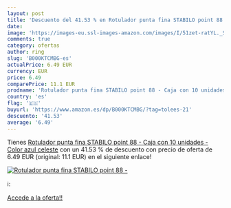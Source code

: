 ```yaml
---
layout: post
title: 'Descuento del 41.53 % en Rotulador punta fina STABILO point 88 - '
date: 
image: 'https://images-eu.ssl-images-amazon.com/images/I/51zet-ratYL._SL200_.jpg'
comments: true
category: ofertas
author: ring
slug: 'B000KTCMBG-es'
actualPrice: 6.49 EUR
currency: EUR
price: 6.49
comparePrice: 11.1 EUR
prodname: 'Rotulador punta fina STABILO point 88 - Caja con 10 unidades - Color azul celeste'
country: 'es'
flag: '🇪🇸'
buyurl: 'https://www.amazon.es/dp/B000KTCMBG/?tag=tolees-21'
descuento: '41.53'
average: '6.49'
---
```


Tienes [Rotulador punta fina STABILO point 88 - Caja con 10 unidades - Color azul celeste](https://www.amazon.es/dp/B000KTCMBG/?tag=tolees-21) con un 41.53 % de descuento con precio de oferta de 6.49 EUR (original: 11.1 EUR) en el siguiente enlace!

[![Rotulador punta fina STABILO point 88 - ](https://images-eu.ssl-images-amazon.com/images/I/51zet-ratYL._SL200_.jpg)](https://www.amazon.es/dp/B000KTCMBG/?tag=tolees-21)

ℹ️:


[Accede a la oferta!!](https://www.amazon.es/dp/B000KTCMBG/?tag=tolees-21)
